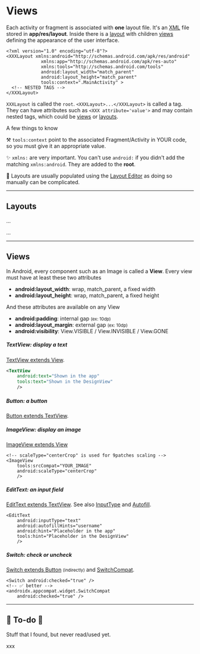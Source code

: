# Views

<div class="row row-cols-md-2"><div>

Each activity or fragment is associated with **one** layout file. It's an [XML](/programming-languages/others/data/xml.md) file stored in **app/res/layout**. Inside there is a [layout](#layouts) with children [views](#views) defining the appearance of the user interface.

```
<?xml version="1.0" encoding="utf-8"?>
<XXXLayout xmlns:android="http://schemas.android.com/apk/res/android"
             xmlns:app="http://schemas.android.com/apk/res-auto"
             xmlns:tools="http://schemas.android.com/tools"
             android:layout_width="match_parent"
             android:layout_height="match_parent"
             tools:context=".MainActivity" >
  <!-- NESTED TAGS -->
</XXXLayout>
```
</div><div>

`XXXLayout` is called the `root`. `<XXXLayout>...</XXXLayout>` is called a tag. They can have attributes such as `<XXX attribute='value'>` and may contain nested tags, which could be [views](#views) or [layouts](#layouts).

<p class="text-center">A few things to know</p>

⚒️ `tools:context` point to the associated Fragment/Activity in YOUR code, so you must give it an appropriate value.

✨ `xmlns:` are very important. You can't use `android:` if you didn't add the matching `xmlns:android`. They are added to the **root**.

🚀 Layouts are usually populated using the [Layout Editor](../tools/and/index.md) as doing so manually can be complicated.
</div></div>

<hr class="sep-both">

## Layouts

<div class="row row-cols-md-2"><div>

...
</div><div>

...
</div></div>

<hr class="sep-both">

## Views

<div class="row row-cols-md-2"><div>

In Android, every component such as an Image is called a **View**. Every view must have at least these two attributes

* **android:layout_width**: wrap, match_parent, a fixed width
* **android:layout_height**: wrap, match_parent, a fixed height

And these attributes are available on any View

* **android:padding**: internal gap <small>(ex: 10dp)</small>
* **android:layout_margin**: external gap <small>(ex: 10dp)</small>
* **android:visibility**: View.VISIBLE / View.INVISIBLE / View.GONE

##### TextView: display a text

[TextView extends View](https://developer.android.com/reference/android/widget/TextView).

```xml
<TextView
    android:text="Shown in the app"
    tools:text="Shown in the DesignView"
    />
```

##### Button: a button

[Button extends TextView](https://developer.android.com/reference/android/widget/Button).
</div><div>

##### ImageView: display an image

[ImageView extends View](https://developer.android.com/reference/android/widget/ImageView)

```
<!-- scaleType="centerCrop" is used for 9patches scaling -->
<ImageView 
    tools:srcCompat="YOUR_IMAGE"
    android:scaleType="centerCrop"
    />
```

##### EditText: an input field

[EditText extends TextView](https://developer.android.com/reference/android/widget/EditText). See also [InputType](https://developer.android.com/develop/ui/views/touch-and-input/keyboard-input/style) and [Autofill](https://developer.android.com/guide/topics/text/autofill-optimize).

```
<EditText
    android:inputType="text"
    android:autofillHints="username"
    android:hint="Placeholder in the app"
    tools:hint="Placeholder in the DesignView"
    />
```

##### Switch: check or uncheck

[Switch extends Button](https://developer.android.com/reference/android/widget/Switch) <small>(indirectly)</small> and [SwitchCompat](https://developer.android.com/reference/androidx/appcompat/widget/SwitchCompat).

```
<Switch android:checked="true" />
<!-- ✅ better -->
<androidx.appcompat.widget.SwitchCompat
    android:checked="true" />
```
</div></div>

<hr class="sep-both">

## 👻 To-do 👻

Stuff that I found, but never read/used yet.

<div class="row row-cols-md-2"><div>

xxx
</div><div>


</div></div>
